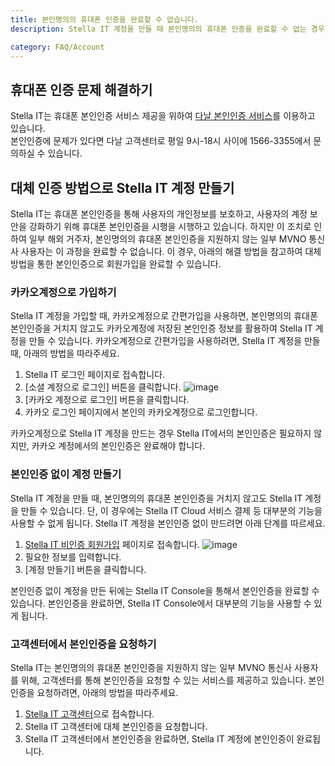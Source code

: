 ```yaml
---
title: 본인명의의 휴대폰 인증을 완료할 수 없습니다.
description: Stella IT 계정을 만들 때 본인명의의 휴대폰 인증을 완료할 수 없는 경우 해결 방법을 알아보세요.

category: FAQ/Account
---
```


## 휴대폰 인증 문제 해결하기
Stella IT는 휴대폰 본인인증 서비스 제공을 위하여 [다날 본인인증 서비스](https://www.danalpay.com/service_introduction/personal_check)를 이용하고 있습니다.  
본인인증에 문제가 있다면 다날 고객센터로 평일 9시-18시 사이에 1566-3355에서 문의하실 수 있습니다.

## 대체 인증 방법으로 Stella IT 계정 만들기
Stella IT는 휴대폰 본인인증을 통해 사용자의 개인정보를 보호하고, 사용자의 계정 보안을 강화하기 위해 휴대폰 본인인증을 시행을 시행하고 있습니다.
하지만 이 조치로 인하여 일부 해외 거주자, 본인명의의 휴대폰 본인인증을 지원하지 않는 일부 MVNO 통신사 사용자는 이 과정을 완료할 수 없습니다. 이 경우, 아래의 해결 방법을 참고하여 대체 방법을 통한 본인인증으로 회원가입을 완료할 수 있습니다.

### 카카오계정으로 가입하기
Stella IT 계정을 가입할 때, 카카오계정으로 간편가입을 사용하면, 본인명의의 휴대폰 본인인증을 거치지 않고도 카카오계정에 저장된 본인인증 정보를 활용하여 Stella IT 계정을 만들 수 있습니다.
카카오계정으로 간편가입을 사용하려면, Stella IT 계정을 만들 때, 아래의 방법을 따라주세요.

1. Stella IT 로그인 페이지로 접속합니다.
2. [소셜 계정으로 로그인] 버튼을 클릭합니다.
![image](https://user-images.githubusercontent.com/15670271/199188238-2924b267-1f61-48be-bab5-a8c4ac36ad80.png)
3. [카카오 계정으로 로그인] 버튼을 클릭합니다.
4. 카카오 로그인 페이지에서 본인의 카카오계정으로 로그인합니다.

카카오계정으로 Stella IT 계정을 만드는 경우 Stella IT에서의 본인인증은 필요하지 않지만, 카카오 계정에서의 본인인증은 완료해야 합니다.

### 본인인증 없이 계정 만들기
Stella IT 계정을 만들 때, 본인명의의 휴대폰 본인인증을 거치지 않고도 Stella IT 계정을 만들 수 있습니다.
단, 이 경우에는 Stella IT Cloud 서비스 결제 등 대부분의 기능을 사용할 수 없게 됩니다. Stella IT 계정을 본인인증 없이 만드려면 아래 단계를 따르세요.

1. [Stella IT 비인증 회원가입](https://accounts.stella-it.com/register?myAccount=true) 페이지로 접속합니다.
![image](https://user-images.githubusercontent.com/15670271/199189439-fcd71aac-ff13-4584-82b5-c4f267b00dc8.png)
2. 필요한 정보를 입력합니다.
3. [계정 만들기] 버튼을 클릭합니다.

본인인증 없이 계정을 만든 뒤에는 Stella IT Console을 통해서 본인인증을 완료할 수 있습니다. 본인인증을 완료하면, Stella IT Console에서 대부분의 기능을 사용할 수 있게 됩니다.

### 고객센터에서 본인인증을 요청하기
Stella IT는 본인명의의 휴대폰 본인인증을 지원하지 않는 일부 MVNO 통신사 사용자를 위해, 고객센터를 통해 본인인증을 요청할 수 있는 서비스를 제공하고 있습니다.
본인인증을 요청하려면, 아래의 방법을 따라주세요.

1. [Stella IT 고객센터](https://stella-it.channel.io)으로 접속합니다.
2. Stella IT 고객센터에 대체 본인인증을 요청합니다.
4. Stella IT 고객센터에서 본인인증을 완료하면, Stella IT 계정에 본인인증이 완료됩니다.
